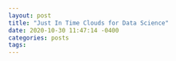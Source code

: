 ```yaml
---
layout: post
title: "Just In Time Clouds for Data Science"
date: 2020-10-30 11:47:14 -0400
categories: posts
tags:
---
```

